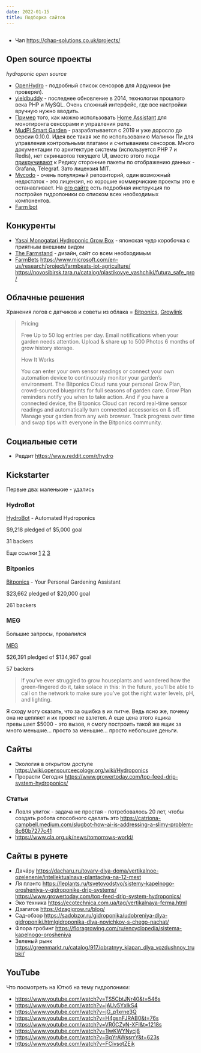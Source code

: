 ```yaml
---
date: 2022-01-15
title: Подборка сайтов
---
```


## 

- Чап https://chap-solutions.co.uk/projects/

## Open source проекты

*hydroponic open source*

- [OpenHydro](https://github.com/Cribstone/OpenHydro) - подробный список сенсоров для Ардуинки (не проверял).
- [yieldbuddy](https://yieldbuddy.com) - последнее обновление в 2014, технологии прошлого века PHP и MySQL. Очень сложный интерфейс, где все настройки вручную нужно вводить.
- [Пример](https://www.dudegrows.com/build-your-own-controller-monitor/) того, как можно использовать [Home Assistant](https://www.home-assistant.io/) для монотиронга сенсорами и управления реле.
- [MudPi Smart Garden](https://github.com/mudpi/mudpi-core) - разрабатывается с 2019 и уже доросло до версии 0.10.0. Идея все такая же по использованию Малинки Пи для управления контрольными платами и считыванием сенсоров. Много документации по архитектуре системы (используется PHP 7 и Redis), нет скриншотов текущего UI, вместо этого люди [прикручивают](https://github.com/icyspace/MudPiInflux) к Редису сторонние пакеты по отображению данных - Grafana, Telegraf. Зато лицензия MIT.
- [Mycodo](https://github.com/kizniche/Mycodo/) - очень популярный репозиторий, один возможный недостаток - это лицензия, но хорошие коммерчиские проекты это е останавливает. На [его сайте](https://kylegabriel.com/2020/06/automated-hydroponic-system-build.html) есть подробная инструкция по постройке гидропоники со списком всех необходимых компонентов.
- [Farm bot](https://farm.bot/)


## Конкуренты

- [Yasai Monogatari Hydroponic Grow Box](https://www.japantrendshop.com/yasai-monogatari-hydroponic-grow-box-p-3936.html) - японская чудо коробочка с приятным внешним видом
- [The Farmstand](https://www.lettucegrow.com/shop) - дизайн, сайт со всем необходимым
- [FarmBets](https://www.microsoft.com/en-us/garage/wall-of-fame/farmbeats/) https://www.microsoft.com/en-us/research/project/farmbeats-iot-agriculture/ https://novosibirsk.tara.ru/catalog/plastikovye_yashchiki/futura_safe_pro/


## Облачные решения

Хранения логов с датчиков и советы из облака = [Bitponics](https://www.bitponics.com/pricing/), [Growlink](https://cropsteering.growlink.com/)

> Pricing
> 
> Free Up to 50 log entries per day. 
> Email notifications when your garden needs attention. Upload & share up to 500 Photos 6 months of grow history storage.
> 
> How It Works
> 
> You can enter your own sensor readings or connect your own automation device to continuously monitor your garden’s environment.
> The Bitponics Cloud runs your personal Grow Plan, crowd-sourced blueprints for full seasons of garden care. 
> Grow Plan reminders notify you when to take action.
> And if you have a connected device, the Bitponics Cloud can record real-time sensor readings and automatically turn connected accessories on & off.
> Manage your garden from any web browser. Track progress over time and swap tips with everyone in the Bitponics community.


## Социальные сети

- Реддит https://www.reddit.com/r/hydro


## Kickstarter

Первые два: маленькие - удались

### HydroBot

[HydroBot](https://www.kickstarter.com/hydrobot/hydrobot-automated-hydroponics/description) - Automated Hydroponics 

$9,218 pledged of $5,000 goal

31 backers

Еще ссылки [1](https://hydro.bot/) [2](https://www.hackster.io/news/hydrobot-open-source-hydroponics-controller-8fb206137e0d) [3](https://www.reddit.com/r/hydro/comments/cxmma5/i_built_an_open_source_automation_system_for/)

### Bitponics

[Bitponics](https://www.kickstarter.com/1498890810/bitponics-your-shortcut-to-a-green-thumb?ref=discovery&term=Bitponics) - Your Personal Gardening Assistant 

$23,662 pledged of $20,000 goal

261 backers

### MEG

Большие запросы, провалился

[MEG](https://www.kickstarter.com/yradia/meg-open-source-indoor-greenhouse)

$26,391 pledged of $134,967 goal

57 backers

> If you’ve ever struggled to grow houseplants and wondered how the green-fingered do it, take solace in this: In the future, you’ll be able to call on the network to make sure you’ve got the right water levels, pH, and lighting.

Я сходу могу сказать, что за ошибка в их питче. Ведь ясно же, почему она не цепляет и их проект не взлетел. А еще цена этого ящика превышает $5000 - это вызов, я смогу построить такой же ящик за много меньшие... просто за меньшие... просто небольшие деньги.

## Сайты

- Экология в открытом доступе https://wiki.opensourceecology.org/wiki/Hydroponics
- Прорасти Сегодня https://www.growertoday.com/top-feed-drip-system-hydroponics/

### Статьи

- Ловля улиток - задача не простая - потребовалось 20 лет, чтобы создать робота способного сделать это https://catriona-campbell.medium.com/slugbot-how-ai-is-addressing-a-slimy-problem-8c60b7277c41
- https://www.cla.org.uk/news/tomorrows-world/

## Сайты в рунете

- Дачáру https://dacharu.ru/tovary-dlya-doma/vertikalnoe-ozelenenie/intellektualnaya-plantaciya-na-12-mest
- Ля плэнтс https://leplants.ru/tsvetovodstvo/sistemy-kapelnogo-orosheniya-v-gidroponike-drip-systems/
https://www.growertoday.com/top-feed-drip-system-hydroponics/
- Эко техника https://ecotechnica.com.ua/tag/vertikalnaya-ferma.html
- Дзагигов https://dzagigrow.ru/blog/
- Сад-обзор https://sadobzor.ru/gidroponika/udobreniya-dlya-gidroponiki.htmlgidroponika-dlya-novichkov-s-chego-nachat/
- Флора гробинг https://floragrowing.com/ru/encyclopedia/sistema-kapelnogo-orosheniya
- Зеленый рынк https://greenmarkt.ru/catalog/917/obratnyy_klapan_dlya_vozdushnoy_trubki/

## YouTube

Что посмотреть на Ютюб на тему гидропоники:

- https://www.youtube.com/watch?v=TS5CbtJNr40&t=546s
- https://www.youtube.com/watch?v=jAUv5YxIkS4
- https://www.youtube.com/watch?v=jG_p1xrne3Q
- https://www.youtube.com/watch?v=H4gsnFJRAB0&t=76s
- https://www.youtube.com/watch?v=VR0CZyN-XFI&t=1218s
- https://www.youtube.com/watch?v=1IwKWYNycj8
- https://www.youtube.com/watch?v=BqYrAWssrrY&t=623s
- https://www.youtube.com/watch?v=FCivsotZEjk